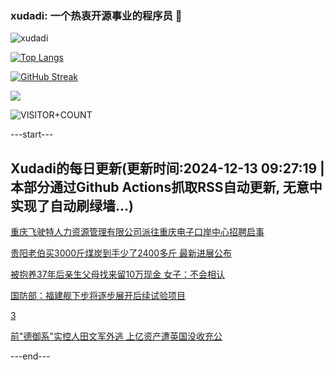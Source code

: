 ### xudadi: 一个热衷开源事业的程序员 👋

![xudadi](https://github-readme-stats-git-masterorgs-github-readme-stats-team.vercel.app/api?username=xudadi)

[![Top Langs](https://github-readme-stats.vercel.app/api/top-langs/?username=xudadi)](https://github.com/anuraghazra/github-readme-stats)

[![GitHub Streak](https://streak-stats.demolab.com?user=xudadi&locale=zh_Hans)](https://git.io/streak-stats)

![](https://raw.githubusercontent.com/xudadi/xudadi/main/assets/github-contribution-grid-snake.svg)

![VISITOR+COUNT](https://komarev.com/ghpvc/?username=xudadi&label=VISITOR+COUNT)


---start---

## Xudadi的每日更新(更新时间:2024-12-13 09:27:19 | 本部分通过Github Actions抓取RSS自动更新, 无意中实现了自动刷绿墙...)

[重庆飞驶特人力资源管理有限公司派往重庆电子口岸中心招聘启事](https://www.gongkaoleida.com/article/2228628)

[贵阳老伯买3000斤煤炭到手少了2400多斤 最新进展公布](https://m.163.com/news/article/JJ8EK1T1053469LG.html)

[被抱养37年后亲生父母找来留10万现金 女子：不会相认](https://m.163.com/news/article/JJ9B2S480001899O.html)

[国防部：福建舰下步将逐步展开后续试验项目](https://m.163.com/news/article/JJ9AQKUE0001899O.html)

[3](https://m.163.com/touch/news/sub/domestic)

[前"德御系"实控人田文军外逃 上亿资产遭英国没收充公](https://m.163.com/news/article/JJ8FO6LA0512B07B.html)

---end---
